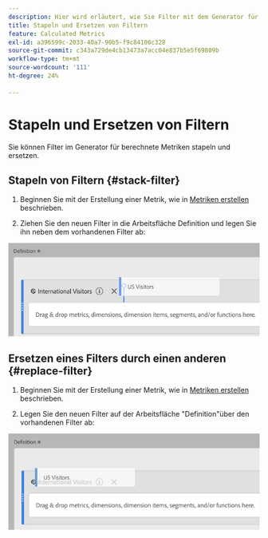 ```yaml
---
description: Hier wird erläutert, wie Sie Filter mit dem Generator für berechnete Metriken stapeln und ersetzen.
title: Stapeln und Ersetzen von Filtern
feature: Calculated Metrics
exl-id: a396599c-2033-40a7-90b5-f9c84106c328
source-git-commit: c343a729de4cb13473a7acc04e837b5e5f69809b
workflow-type: tm+mt
source-wordcount: '111'
ht-degree: 24%

---
```


# Stapeln und Ersetzen von Filtern

Sie können Filter im Generator für berechnete Metriken stapeln und ersetzen.

## Stapeln von Filtern {#stack-filter}

1. Beginnen Sie mit der Erstellung einer Metrik, wie in [Metriken erstellen](/help/components/calc-metrics/cm-workflow/cm-build-metrics.md) beschrieben.

1. Ziehen Sie den neuen Filter in die Arbeitsfläche Definition und legen Sie ihn neben dem vorhandenen Filter ab:

![Arbeitsfläche &quot;Definition&quot;, auf der die Metrik &quot;US-Besucher&quot;neben den vorhandenen internationalen Besuchern abgelegt wird.](assets/cm_stack_seg.png)

## Ersetzen eines Filters durch einen anderen {#replace-filter}

1. Beginnen Sie mit der Erstellung einer Metrik, wie in [Metriken erstellen](/help/components/calc-metrics/cm-workflow/cm-build-metrics.md) beschrieben.

1. Legen Sie den neuen Filter auf der Arbeitsfläche &quot;Definition&quot;über den vorhandenen Filter ab:

![Arbeitsfläche &quot;Definition&quot;mit den USA-Besuchern, die auf der Metrik &quot;Internationale Besucher&quot;verworfen wurden.](assets/cm_replace_seg.png)
